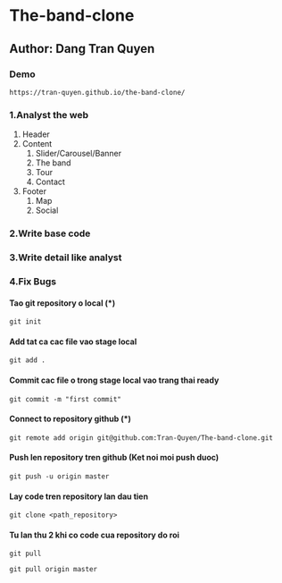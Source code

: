 # The-band-clone
## Author: Dang Tran Quyen
### Demo
```
https://tran-quyen.github.io/the-band-clone/
```

### 1.Analyst the web
1. Header
2. Content
   1. Slider/Carousel/Banner
   2. The band
   3. Tour
   4. Contact
3. Footer
   1. Map
   2. Social
### 2.Write base code
### 3.Write detail like analyst
### 4.Fix Bugs



#### Tao git repository o local (\*)

```
git init
```

#### Add tat ca cac file vao stage local

```
git add .
```

#### Commit cac file o trong stage local vao trang thai ready

```
git commit -m "first commit"
```

#### Connect to repository github (\*)

```
git remote add origin git@github.com:Tran-Quyen/The-band-clone.git
```

#### Push len repository tren github (Ket noi moi push duoc)

```
git push -u origin master
```

#### Lay code tren repository lan dau tien

```
git clone <path_repository>
```

#### Tu lan thu 2 khi co code cua repository do roi

```
git pull
```

```
git pull origin master
```

